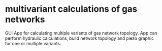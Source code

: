 # multivariant calculations of gas networks

GUI App for calculating multiple variants of gas network topology. 
App can perform hydraulic calculations, build network topology and piezo graphic for one or multiple variants.
